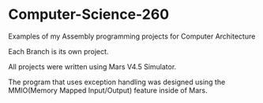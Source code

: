 # Computer-Science-260
Examples of my Assembly programming projects for Computer Architecture

Each Branch is its own project.

All projects were written using Mars V4.5 Simulator.

The program that uses exception handling was designed using the MMIO(Memory Mapped Input/Output) feature inside of Mars.
